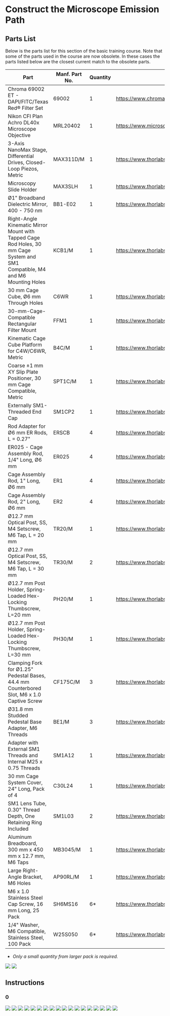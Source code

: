 # Construct the Microscope Emission Path

## Parts List

Below is the parts list for this section of the basic training course. Note that some of the parts used in the course are now obsolete. In these cases the parts listed below are the closest current match to the obsolete parts.

| Part | Manf. Part No. | Quantity | URL |
|------|----------------|----------|-----|
| Chroma 69002 ET - DAPI/FITC/Texas Red® Filter Set | 69002 | 1 | <https://www.chroma.com/products/sets/69002-et-dapi-fitc-texas-red> |
| Nikon CFI Plan Achro DL40x Microscope Objective | MRL20402| 1 | <https://www.microscope.healthcare.nikon.com/products/optics/selector/comparison/-1703> |
| 3-Axis NanoMax Stage, Differential Drives, Closed-Loop Piezos, Metric | MAX311D/M | 1 | <https://www.thorlabs.com/thorproduct.cfm?partnumber=MAX311D/M> |
| Microscopy Slide Holder | MAX3SLH | 1 | <https://www.thorlabs.com/thorproduct.cfm?partnumber=MAX3SLH> | 
| Ø1" Broadband Dielectric Mirror, 400 - 750 nm | BB1-E02 | 1 | <https://www.thorlabs.com/thorproduct.cfm?partnumber=BB1-E02> |
| Right-Angle Kinematic Mirror Mount with Tapped Cage Rod Holes, 30 mm Cage System and SM1 Compatible, M4 and M6 Mounting Holes | KCB1/M | 1 | <https://www.thorlabs.com/thorproduct.cfm?partnumber=KCB1/M> |
| 30 mm Cage Cube, Ø6 mm Through Holes | C6WR | 1 | <https://www.thorlabs.com/thorproduct.cfm?partnumber=C6WR> |
| 30-mm-Cage-Compatible Rectangular Filter Mount | FFM1 | 1 | <https://www.thorlabs.com/thorproduct.cfm?partnumber=FFM1> |
| Kinematic Cage Cube Platform for C4W/C6WR, Metric | B4C/M | 1 | <https://www.thorlabs.com/thorproduct.cfm?partnumber=B4C/M> |
| Coarse ±1 mm XY Slip Plate Positioner, 30 mm Cage Compatible, Metric | SPT1C/M | 1 | <https://www.thorlabs.com/thorproduct.cfm?partnumber=SPT1C/M> |
| Externally SM1-Threaded End Cap | SM1CP2 | 1 | <https://www.thorlabs.com/thorproduct.cfm?partnumber=SM1CP2> |
| Rod Adapter for Ø6 mm ER Rods, L = 0.27" | ERSCB | 4 | <https://www.thorlabs.com/thorproduct.cfm?partnumber=ERSCB> |
| ER025 - Cage Assembly Rod, 1/4" Long, Ø6 mm | ER025 | 4 | <https://www.thorlabs.com/thorproduct.cfm?partnumber=ER025> |
| Cage Assembly Rod, 1" Long, Ø6 mm | ER1 | 4 | <https://www.thorlabs.com/thorproduct.cfm?partnumber=ER1> |
| Cage Assembly Rod, 2" Long, Ø6 mm | ER2 | 4 | <https://www.thorlabs.com/thorproduct.cfm?partnumber=ER2> |
| Ø12.7 mm Optical Post, SS, M4 Setscrew, M6 Tap, L = 20 mm | TR20/M | 1 | <https://www.thorlabs.com/thorproduct.cfm?partnumber=TR20/M> |
| Ø12.7 mm Optical Post, SS, M4 Setscrew, M6 Tap, L = 30 mm | TR30/M | 2 | <https://www.thorlabs.com/thorproduct.cfm?partnumber=TR30/M> |
| Ø12.7 mm Post Holder, Spring-Loaded Hex-Locking Thumbscrew, L=20 mm | PH20/M | 1 | <https://www.thorlabs.com/thorproduct.cfm?partnumber=PH20/M> |
| Ø12.7 mm Post Holder, Spring-Loaded Hex-Locking Thumbscrew, L=30 mm | PH30/M | 1 | <https://www.thorlabs.com/thorproduct.cfm?partnumber=PH30/M> |
| Clamping Fork for Ø1.25" Pedestal Bases, 44.4 mm Counterbored Slot, M6 x 1.0 Captive Screw | CF175C/M | 3 | <https://www.thorlabs.com/thorproduct.cfm?partnumber=CF175C/M> |
| Ø31.8 mm Studded Pedestal Base Adapter, M6 Threads | BE1/M | 3 | <https://www.thorlabs.com/thorproduct.cfm?partnumber=BE1/M> |
| Adapter with External SM1 Threads and Internal M25 x 0.75 Threads | SM1A12 | 1 | <https://www.thorlabs.com/thorproduct.cfm?partnumber=SM1A12> |
| 30 mm Cage System Cover, 24" Long, Pack of 4 | C30L24 | 1 | <https://www.thorlabs.com/thorproduct.cfm?partnumber=C30L24> |
| SM1 Lens Tube, 0.30" Thread Depth, One Retaining Ring Included | SM1L03 | 2 | <https://www.thorlabs.com/thorproduct.cfm?partnumber=SM1L03> |
| Aluminum Breadboard, 300 mm x 450 mm x 12.7 mm, M6 Taps | MB3045/M | 1 | <https://www.thorlabs.com/thorproduct.cfm?partnumber=MB3045/M> |
| Large Right-Angle Bracket, M6 Holes | AP90RL/M | 1 | <https://www.thorlabs.com/thorproduct.cfm?partnumber=AP90RL/M> |
| M6 x 1.0 Stainless Steel Cap Screw, 16 mm Long, 25 Pack | SH6MS16 | 6* | <https://www.thorlabs.com/thorproduct.cfm?partnumber=SH6MS16> |
| 1/4" Washer, M6 Compatible, Stainless Steel, 100 Pack | W25S050 | 6* | <https://www.thorlabs.com/thorproduct.cfm?partnumber=W25S050> |

* *Only a small quantity from larger pack is required.*


![](./parts_list_0.jpg)
![](./parts_list_1.jpg)

## Instructions

### 0

![](./step_0.jpg)
![](./step_1.jpg)
![](./step_2.jpg)
![](./step_3.jpg)
![](./step_4.jpg)
![](./step_5.jpg)
![](./step_6.jpg)
![](./step_7.jpg)
![](./step_8.jpg)
![](./step_9.jpg)
![](./step_10.jpg)
![](./step_11.jpg)
![](./step_12.jpg)
![](./step_13.jpg)
![](./step_14.jpg)
![](./step_15.jpg)
![](./step_16.jpg)
![](./step_17.jpg)
